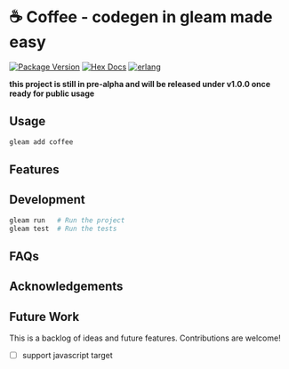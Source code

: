 # ☕ Coffee - codegen in gleam made easy

[![Package Version](https://img.shields.io/hexpm/v/coffee)](https://hex.pm/packages/coffee)
[![Hex Docs](https://img.shields.io/badge/hex-docs-ffaff3)](https://hexdocs.pm/coffee/)
[![erlang](https://img.shields.io/badge/target-erlang-a2003e)]()

**this project is still in pre-alpha and will be released under v1.0.0 once ready for public usage**

## Usage

```sh
gleam add coffee
```

## Features

## Development

```sh
gleam run   # Run the project
gleam test  # Run the tests
```

## FAQs

## Acknowledgements

## Future Work

This is a backlog of ideas and future features. Contributions are welcome!

- [ ] support javascript target
